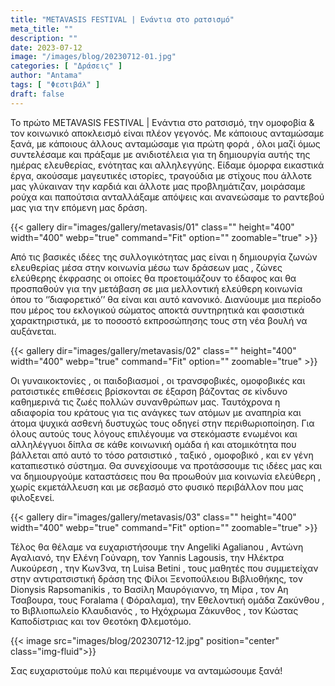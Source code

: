 ```yaml
---
title: "METAVASIS FESTIVAL | Ενάντια στο ρατσισμό"
meta_title: ""
description: ""
date: 2023-07-12
image: "/images/blog/20230712-01.jpg"
categories: [ "Δράσεις" ]
author: "Antama"
tags: [ "Φεστιβάλ" ]
draft: false
---
```


Το πρώτο METAVASIS FESTIVAL | Ενάντια στο ρατσισμό, την ομοφοβία & τον κοινωνικό αποκλεισμό είναι πλέον γεγονός.
Με κάποιους ανταμώσαμε ξανά, με κάποιους άλλους ανταμώσαμε για πρώτη φορά , όλοι μαζί όμως συντελέσαμε και πράξαμε με
ανιδιοτέλεια για τη δημιουργία αυτής της ημέρας ελευθερίας, ενότητας και αλληλεγγύης.
Είδαμε όμορφα εικαστικά έργα, ακούσαμε μαγευτικές ιστορίες, τραγούδια με στίχους που άλλοτε μας γλύκαιναν την καρδιά και
άλλοτε μας προβλημάτιζαν, μοιράσαμε ρούχα και παπούτσια ανταλλάξαμε απόψεις και ανανεώσαμε το ραντεβού μας για την
επόμενη μας δράση.

{{< gallery dir="images/gallery/metavasis/01" class="" height="400" width="400" webp="true" command="Fit" option="" zoomable="true" >}}

Από τις βασικές ιδέες της συλλογικότητας μας είναι η δημιουργία ζωνών ελευθερίας μέσα στην κοινωνία μέσω των δράσεων
μας , ζώνες ελεύθερης έκφρασης οι οποίες θα προετοιμάζουν το έδαφος και θα προσπαθούν για την μετάβαση σε μια μελλοντική
ελεύθερη κοινωνία όπου το ‘’διαφορετικό’’ θα είναι και αυτό κανονικό. Διανύουμε μια περίοδο που μέρος του εκλογικού
σώματος αποκτά συντηρητικά και φασιστικά χαρακτηριστικά, με το ποσοστό εκπροσώπησης τους στη νέα βουλή να αυξάνεται.

{{< gallery dir="images/gallery/metavasis/02" class="" height="400" width="400" webp="true" command="Fit" option="" zoomable="true" >}}

Οι γυναικοκτονίες , οι παιδοβιασμοί , οι τρανσφοβικές, ομοφοβικές και ρατσιστικές επιθέσεις βρίσκονται σε έξαρση
βάζοντας σε κίνδυνο καθημερινά τις ζωές πολλών συνανθρώπων μας. Ταυτόχρονα η αδιαφορία του κράτους για τις ανάγκες των
ατόμων με αναπηρία και άτομα ψυχικά ασθενή δυστυχώς τους οδηγεί στην περιθωριοποίηση. Για όλους αυτούς τους λόγους
επιλέγουμε να στεκόμαστε ενωμένοι και αλληλέγγυοι δίπλα σε κάθε κοινωνική ομάδα ή και ατομικότητα που βάλλεται από αυτό
το τόσο ρατσιστικό , ταξικό , ομοφοβικό , και εν γένη καταπιεστικό σύστημα. Θα συνεχίσουμε να προτάσσουμε τις ιδέες μας 
και να δημιουργούμε καταστάσεις που θα προωθούν μια κοινωνία ελεύθερη , χωρίς εκμετάλλευση και με σεβασμό στο φυσικό 
περιβάλλον που μας φιλοξενεί.

{{< gallery dir="images/gallery/metavasis/03" class="" height="400" width="400" webp="true" command="Fit" option="" zoomable="true" >}}

Τέλος θα θέλαμε να ευχαριστήσουμε την Angeliki Agalianou , Αντώνη Αγαλιανό, την Ελένη Γούναρη, τον Yannis Lagousis, την
Ηλέκτρα Λυκούρεση , την Κων3να, τη Luisa Betini , τους μαθητές που συμμετείχαν στην αντιρατσιστική δράση της Φίλοι
Ξενοπούλειου Βιβλιοθήκης, τον Dionysis Rapsomanikis , το Βασίλη Μαυρόγιαννο, τη Μίρα , τον Αη Τσαβουρα, τους Foralama (
Φόραλαμα), την Εθελοντική ομάδα Ζακύνθου , το Βιβλιοπωλείο Κλαυδιανός , το Ηχόχρωμα Ζάκυνθος , τον Κώστας Καποδίστριας
και τον Θεοτόκη Φλεμοτόμο.

{{< image src="images/blog/20230712-12.jpg" position="center" class="img-fluid">}}

Σας ευχαριστούμε πολύ και περιμένουμε να ανταμώσουμε ξανά!
